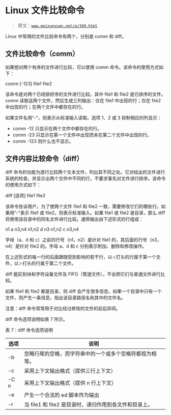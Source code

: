 # Linux 文件比较命令

> 原文：[`www.weixueyuan.net/a/349.html`](http://www.weixueyuan.net/a/349.html)

Linux 中常用的文件比较命令有两个，分别是 comm 和 diff。

## 文件比较命令（comm）

如果想对两个有序的文件进行比较，可以使用 comm 命令。该命令的使用方式如下：

comm [-123] file1 file2

该命令是对两个已经排好序的文件进行比较。其中 file1 和 file2 是已排序的文件。comm 读取这两个文件，然后生成三列输出：仅在 file1 中出现的行；仅在 file2 中出现的行；在两个文件中都存在的行。

如果文件名用“-”，则表示从标准输入读取。选项 1、2 或 3 抑制相应的列显示：

*   comm -12 只显示在两个文件中都存在的行。
*   comm -23 只显示在第一个文件中出现而未在第二个文件中出现的行。
*   comm -123 则什么也不显示。

## 文件内容比较命令（diff）

diff 命令的功能为逐行比较两个文本文件，列出其不同之处。它对给出的文件进行系统的检查，并显示出两个文件中不同的行，不要求事先对文件进行排序。该命令的使用方式如下：

diff [选项] file1 file2

该命令告诉用户，为了使两个文件 file1 和 file2 一致，需要修改它们的哪些行。如果用“-”表示 file1 或 file2，则表示标准输入。如果 file1 或 file2 是目录，那么 diff 将使用该目录中的同名文件进行比较。通常输出由下述形式的行组成：

n1 a n3,n4
n1,n2 d n3
n1,n2 c n3,n4

字母（a、d 和 c）之前的行号（n1，n2）是针对 file1 的，其后面的行号（n3，n4）是针对 file2 的。字母 a、d 和 c 分别表示附加、删除和修改操作。

在上述形式的每一行的后面跟随受到影响的若干行，以`＜`打头的行属于第一个文件，以`＞`打头的行属于第二个文件。

diff 能区别块和字符设备文件及 FIFO（管道文件），不会把它们与普通文件进行比较。

如果 file1 和 file2 都是目录，则 diff 会产生很多信息。如果一个目录中只有一个文件，则产生一条信息，指出该目录路径名和其中的文件名。

注意：diff 命令常常用于对比经过修改的文件的前后异同。

diff 命令选项说明如表 7 所示。

表 7：diff 命令选项说明

| 选项 | 说明 |
| --- | --- |
| -b | 忽略行尾的空格，而字符串中的一个或多个空格符都视为相等。 |
| -c | 采用上下文输出格式（提供三行上下文） |
| -C n | 采用上下文输出格式（提供 n 行上下文） |
| -e | 产生一个合法的 ed 脚本作为输出 |
| -r | 当 file1 和 file2 是目录时，递归作用到各文件和目录上。   |